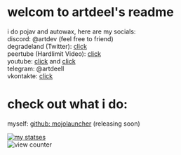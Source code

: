 # welcom to artdeel's readme

i do pojav and autowax, here are my socials:  
discord: @artdev (feel free to friend)  
degradeland (Twitter): [click](https://twitter.com/_artdeell)  
peertube (Hardlimit Video): [click](https://video.hardlimit.com/c/artdev/)  
youtube: [click](https://www.youtube.com/channel/UC7M0NqlIVcYU2Vr1vYyr0QQ) and [click](https://www.youtube.com/channel/UCkAJqO_fb-ahaaX6gYxxjFg)  
telegram: @artdeell  
vkontakte: [click](https://vk.com/artdeell)

# check out what i do:  
myself: [github: mojolauncher](https://github.com/MojoLauncher/MojoLauncher) (releasing soon)   

[![my statses](https://github-readme-stats.vercel.app/api?username=artdeell)](https://github.com/anuraghazra/github-readme-stats)  
![view counter](https://komarev.com/ghpvc/?username=artdeell&label=Views&color=28c6c5&style=flat-square)

